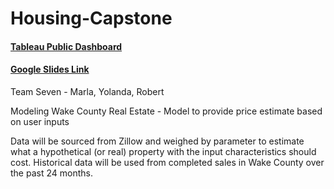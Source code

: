 # Housing-Capstone


#### [Tableau Public Dashboard](https://public.tableau.com/app/profile/robert.goldman6612/viz/HousingCapstonev1/PPSFbyZIP) <br>

#### [Google Slides Link](https://docs.google.com/presentation/d/10USQNb0KSiE5zFjwAf4Sc2X2k86vipconO21IdbKrnU/edit?usp=sharing) <br>

Team Seven - Marla, Yolanda, Robert<br>

Modeling Wake County Real Estate - Model to provide price estimate based on user inputs<br>

Data will be sourced from Zillow and weighed by parameter to estimate what a hypothetical (or real) property with the input characteristics should cost.  Historical data will be used from completed sales in Wake County over the past 24 months.<br>









